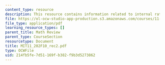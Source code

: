 ```yaml
---
content_type: resource
description: This resource contains information related to internal rate of return.
file: https://ol-ocw-studio-app-production.s3.amazonaws.com/courses/11-202-planning-economics-fall-2010/214fb5fe7d51169fb382f9b3d5273862_MIT11_202F10_rec2.pdf
file_type: application/pdf
learning_resource_types: []
parent_title: Math Review
parent_type: CourseSection
resourcetype: Document
title: MIT11_202F10_rec2.pdf
type: OCWFile
uid: 214fb5fe-7d51-169f-b382-f9b3d5273862
---
```

